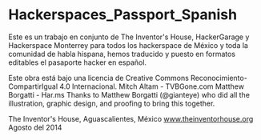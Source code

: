 Hackerspaces_Passport_Spanish
=======

Este es un trabajo en conjunto de The Inventor's House, HackerGarage 
y Hackerspace Monterrey para todos los hackerspace de México y toda la comunidad
de habla hispana, hemos traducido y puesto en formatos editables el pasaporte hacker
en español.

Este obra está bajo una licencia de Creative Commons 
Reconocimiento-CompartirIgual 4.0 Internacional.
Mitch Altam - TVBGone.com
Matthew Borgatti - Har.ms
Thanks to Matthew Borgatti (@gianteye) who did all the illustration, graphic design, and proofing to bring this together.

The Inventor's House, Aguascalientes, México
www.theinventorhouse.org
Agosto del 2014
